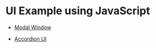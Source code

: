 # UI Example using JavaScript

- [Modal Window](https://is0383kk.github.io/UI-Example-JavaScript/ModalWindow/index.html)

- [Accordion UI](https://is0383kk.github.io/UI-Example-JavaScript/AccordionUI/index.html)
